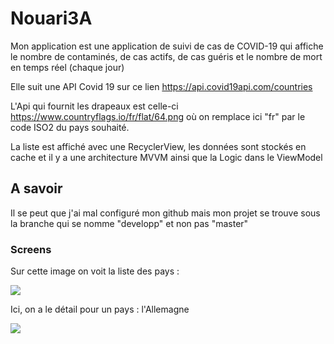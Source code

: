 # Nouari3A

Mon application est une application de suivi de cas de COVID-19 qui affiche le nombre de contaminés, de cas actifs, de cas guéris et le nombre de mort en temps réel (chaque jour) 

Elle suit une API Covid 19 sur ce lien https://api.covid19api.com/countries

L'Api qui fournit les drapeaux est celle-ci https://www.countryflags.io/fr/flat/64.png où on remplace ici "fr" par le code ISO2 du pays souhaité.

La liste est affiché avec une RecyclerView, les données sont stockés en cache et il y a une architecture MVVM ainsi que la Logic dans le ViewModel


## A savoir

Il se peut que j'ai mal configuré mon github mais mon projet se trouve sous la branche qui se nomme "developp" et non pas "master" 

### Screens
Sur cette image on voit la liste des pays :

![](https://media.discordapp.net/attachments/396036786352029697/845626068429963264/unknown.png?width=261&height=586)

Ici, on a le détail pour un pays : l'Allemagne 

![](https://media.discordapp.net/attachments/396036786352029697/845626173023453205/unknown.png?width=274&height=586)
